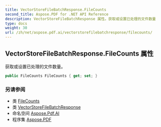 ```yaml
---
title: VectorStoreFileBatchResponse.FileCounts
second_title: Aspose.PDF for .NET API Reference
description: VectorStoreFileBatchResponse 属性。获取或设置已处理的文件数量
type: docs
weight: 30
url: /zh/net/aspose.pdf.ai/vectorstorefilebatchresponse/filecounts/
---
```

## VectorStoreFileBatchResponse.FileCounts 属性

获取或设置已处理的文件数量。

```csharp
public FileCounts FileCounts { get; set; }
```

### 另请参阅

* 类 [FileCounts](../../filecounts/)
* 类 [VectorStoreFileBatchResponse](../)
* 命名空间 [Aspose.Pdf.AI](../../../aspose.pdf.ai/)
* 程序集 [Aspose.PDF](../../../)